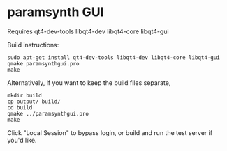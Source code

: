 # paramsynth GUI

Requires qt4-dev-tools libqt4-dev libqt4-core libqt4-gui

Build instructions:

```
sudo apt-get install qt4-dev-tools libqt4-dev libqt4-core libqt4-gui
qmake paramsynthgui.pro 
make
```

Alternatively, if you want to keep the build files separate,
```
mkdir build
cp output/ build/
cd build
qmake ../paramsynthgui.pro
make
```

Click "Local Session" to bypass login, or build and run the test server if you'd like.
